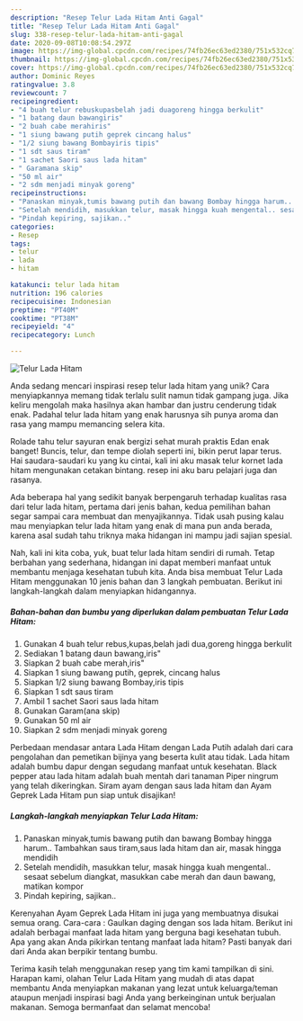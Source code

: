```yaml
---
description: "Resep Telur Lada Hitam Anti Gagal"
title: "Resep Telur Lada Hitam Anti Gagal"
slug: 338-resep-telur-lada-hitam-anti-gagal
date: 2020-09-08T10:08:54.297Z
image: https://img-global.cpcdn.com/recipes/74fb26ec63ed2380/751x532cq70/telur-lada-hitam-foto-resep-utama.jpg
thumbnail: https://img-global.cpcdn.com/recipes/74fb26ec63ed2380/751x532cq70/telur-lada-hitam-foto-resep-utama.jpg
cover: https://img-global.cpcdn.com/recipes/74fb26ec63ed2380/751x532cq70/telur-lada-hitam-foto-resep-utama.jpg
author: Dominic Reyes
ratingvalue: 3.8
reviewcount: 7
recipeingredient:
- "4 buah telur rebuskupasbelah jadi duagoreng hingga berkulit"
- "1 batang daun bawangiris"
- "2 buah cabe merahiris"
- "1 siung bawang putih geprek cincang halus"
- "1/2 siung bawang Bombayiris tipis"
- "1 sdt saus tiram"
- "1 sachet Saori saus lada hitam"
- " Garamana skip"
- "50 ml air"
- "2 sdm menjadi minyak goreng"
recipeinstructions:
- "Panaskan minyak,tumis bawang putih dan bawang Bombay hingga harum.. Tambahkan saus tiram,saus lada hitam dan air, masak hingga mendidih"
- "Setelah mendidih, masukkan telur, masak hingga kuah mengental.. sesaat sebelum diangkat, masukkan cabe merah dan daun bawang, matikan kompor"
- "Pindah kepiring, sajikan.."
categories:
- Resep
tags:
- telur
- lada
- hitam

katakunci: telur lada hitam 
nutrition: 196 calories
recipecuisine: Indonesian
preptime: "PT40M"
cooktime: "PT38M"
recipeyield: "4"
recipecategory: Lunch

---
```



![Telur Lada Hitam](https://img-global.cpcdn.com/recipes/74fb26ec63ed2380/751x532cq70/telur-lada-hitam-foto-resep-utama.jpg)

Anda sedang mencari inspirasi resep telur lada hitam yang unik? Cara menyiapkannya memang tidak terlalu sulit namun tidak gampang juga. Jika keliru mengolah maka hasilnya akan hambar dan justru cenderung tidak enak. Padahal telur lada hitam yang enak harusnya sih punya aroma dan rasa yang mampu memancing selera kita.

Rolade tahu telur sayuran enak bergizi sehat murah praktis Edan enak banget! Buncis, telur, dan tempe diolah seperti ini, bikin perut lapar terus. Hai saudara-saudari ku yang ku cintai, kali ini aku masak telur kornet lada hitam mengunakan cetakan bintang. resep ini aku baru pelajari juga dan rasanya.

Ada beberapa hal yang sedikit banyak berpengaruh terhadap kualitas rasa dari telur lada hitam, pertama dari jenis bahan, kedua pemilihan bahan segar sampai cara membuat dan menyajikannya. Tidak usah pusing kalau mau menyiapkan telur lada hitam yang enak di mana pun anda berada, karena asal sudah tahu triknya maka hidangan ini mampu jadi sajian spesial.


Nah, kali ini kita coba, yuk, buat telur lada hitam sendiri di rumah. Tetap berbahan yang sederhana, hidangan ini dapat memberi manfaat untuk membantu menjaga kesehatan tubuh kita. Anda bisa membuat Telur Lada Hitam menggunakan 10 jenis bahan dan 3 langkah pembuatan. Berikut ini langkah-langkah dalam menyiapkan hidangannya.

<!--inarticleads1-->

##### Bahan-bahan dan bumbu yang diperlukan dalam pembuatan Telur Lada Hitam:

1. Gunakan 4 buah telur rebus,kupas,belah jadi dua,goreng hingga berkulit
1. Sediakan 1 batang daun bawang,iris&#34;
1. Siapkan 2 buah cabe merah,iris&#34;
1. Siapkan 1 siung bawang putih, geprek, cincang halus
1. Siapkan 1/2 siung bawang Bombay,iris tipis
1. Siapkan 1 sdt saus tiram
1. Ambil 1 sachet Saori saus lada hitam
1. Gunakan  Garam(ana skip)
1. Gunakan 50 ml air
1. Siapkan 2 sdm menjadi minyak goreng


Perbedaan mendasar antara Lada Hitam dengan Lada Putih adalah dari cara pengolahan dan pemetikan bijinya yang beserta kulit atau tidak. Lada hitam adalah bumbu dapur dengan segudang manfaat untuk kesehatan. Black pepper atau lada hitam adalah buah mentah dari tanaman Piper ningrum yang telah dikeringkan. Siram ayam dengan saus lada hitam dan Ayam Geprek Lada Hitam pun siap untuk disajikan! 

<!--inarticleads2-->

##### Langkah-langkah menyiapkan Telur Lada Hitam:

1. Panaskan minyak,tumis bawang putih dan bawang Bombay hingga harum.. Tambahkan saus tiram,saus lada hitam dan air, masak hingga mendidih
1. Setelah mendidih, masukkan telur, masak hingga kuah mengental.. sesaat sebelum diangkat, masukkan cabe merah dan daun bawang, matikan kompor
1. Pindah kepiring, sajikan..


Kerenyahan Ayam Geprek Lada Hitam ini juga yang membuatnya disukai semua orang. Cara-cara : Gaulkan daging dengan sos lada hitam. Berikut ini adalah berbagai manfaat lada hitam yang berguna bagi kesehatan tubuh. Apa yang akan Anda pikirkan tentang manfaat lada hitam? Pasti banyak dari dari Anda akan berpikir tentang bumbu. 

Terima kasih telah menggunakan resep yang tim kami tampilkan di sini. Harapan kami, olahan Telur Lada Hitam yang mudah di atas dapat membantu Anda menyiapkan makanan yang lezat untuk keluarga/teman ataupun menjadi inspirasi bagi Anda yang berkeinginan untuk berjualan makanan. Semoga bermanfaat dan selamat mencoba!
